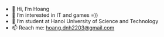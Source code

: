 - 👋 Hi, I’m Hoang
- 👀 I’m interested in IT and games =))
- 🌱 I’m student at Hanoi University of Science and Technology
- 📫 Reach me: hoang.dnh2203@gmail.com


<!---
hoangdao3/hoangdao3 is a ✨ special ✨ repository because its `README.md` (this file) appears on your GitHub profile.
You can click the Preview link to take a look at your changes.
--->
